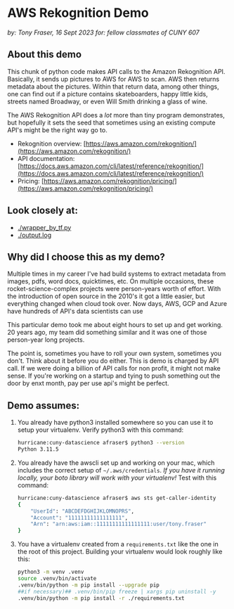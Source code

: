 # AWS Rekognition Demo
*by: Tony Fraser, 16 Sept 2023*
*for: fellow classmates of CUNY 607* 

## About this demo
This chunk of python code makes API calls to the Amazon Rekognition API. Basically, it sends up pictures to AWS for AWS to scan. AWS then returns metadata about the pictures. Within that return data, among other things, one can find out if a picture contains skateboarders, happy little kids, streets named Broadway, or even Will Smith drinking a glass of wine. 

The AWS Rekognition API does a _lot_ more than tiny program demonstrates, but hopefully it sets the seed that sometimes using an existing compute API's might be the right way go to. 

* Rekognition overview: [https://aws.amazon.com/rekognition/](https://aws.amazon.com/rekognition/)
* API documentation: [https://docs.aws.amazon.com/cli/latest/reference/rekognition/](https://docs.aws.amazon.com/cli/latest/reference/rekognition/)
* Pricing: [https://aws.amazon.com/rekognition/pricing/](https://aws.amazon.com/rekognition/pricing/)


## Look closely at:
* [./wrapper_by_tf.py](wrapper_by_tf.py)
* [./output.log](./output.log)

## Why did I choose this as my demo?
Multiple times in my career I've had build systems to extract metadata from images, pdfs, word docs, quicktimes, etc. On multiple occasions, these rocket-science-complex projects were person-years worth of effort. With the introduction of open source in the 2010's it got a little easier, but everything changed when cloud took over. Now days, AWS, GCP and Azure have hundreds of API's data scientists can use

This particular demo took me about eight hours to set up and get working. 20 years ago, my team did something similar and it was one of those person-year long projects. 

The point is, sometimes you have to roll your own system, sometimes you don't. Think about it before you do either. This is demo is charged by API call. If we were doing a billion of API calls for non profit, it might not make sense. If you're working on a startup and tying to push something out the door by enxt month, pay per use api's might be perfect.


## Demo assumes:
1. You already have python3 installed somewhere so you can use it to setup your virtualenv. Verify python3 with this command: 
    ```sh
    hurricane:cuny-datascience afraser$ python3 --version
    Python 3.11.5
    ```
1. You already have the awscli set up and working on your mac, which includes the correct setup of `~/.aws/credentials`. *If you have it running locally, your boto library will work with your virtualenv!* Test with this command:  
    ```sh
    hurricane:cuny-datascience afraser$ aws sts get-caller-identity
    {
        "UserId": "ABCDEFDGHIJKLOMNOPRS",
        "Account": "11111111111111111",
        "Arn": "arn:aws:iam::11111111111111111:user/tony.fraser"
    }
    ```
1. You  have a virtualenv created from a `requirements.txt` like the one in the root of this project. Building your virtualenv would look roughly like this:
    ```sh
    python3 -m venv .venv
    source .venv/bin/activate
    .venv/bin/python -m pip install --upgrade pip 
    ##if necessary)## .venv/bin/pip freeze | xargs pip uninstall -y 
    .venv/bin/python -m pip install -r ./requirements.txt
    ```


